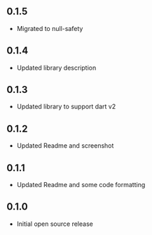 ## 0.1.5
* Migrated to null-safety

## 0.1.4
* Updated library description

## 0.1.3
* Updated library to support dart v2

## 0.1.2
* Updated Readme and screenshot

## 0.1.1
* Updated Readme and some code formatting

## 0.1.0
* Initial open source release
